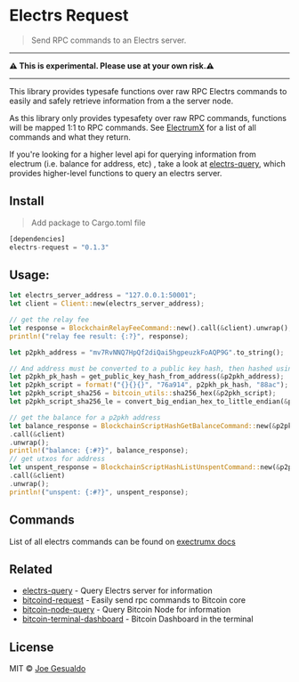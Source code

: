 # Electrs Request 
> Send RPC commands to an Electrs server.

---

**⚠️ This is experimental. Please use at your own risk.⚠️**

---

This library provides typesafe functions over raw RPC Electrs commands to easily and safely retrieve information from a the server node.

As this library only provides typesafety over raw RPC commands, functions will be mapped 1:1 to RPC commands. See [ElectrumX](https://electrumx.readthedocs.io/en/latest/protocol-methods.html#blockchain-estimatefee) for a list of all commands and what they return.

If you're looking for a higher level api for querying information from electrum (i.e. balance for address, etc) , take a look at [electrs-query](https://github.com/joegesualdo/electrs-query), which provides higher-level functions to query an electrs server.

## Install
> Add package to Cargo.toml file
```rust
[dependencies]
electrs-request = "0.1.3"
```

## Usage:
```rust
let electrs_server_address = "127.0.0.1:50001";
let client = Client::new(electrs_server_address);

// get the relay fee
let response = BlockchainRelayFeeCommand::new().call(&client).unwrap();
println!("relay fee result: {:?}", response);

let p2pkh_address = "mv7RvNNQ7HpQf2diQai5hgpeuzkFoAQP9G".to_string();

// And address must be converted to a public key hash, then hashed using sha256 and then converted to little endian before requesting information from electrs.
let p2pkh_pk_hash = get_public_key_hash_from_address(&p2pkh_address);
let p2pkh_script = format!("{}{}{}", "76a914", p2pkh_pk_hash, "88ac");
let p2pkh_script_sha256 = bitcoin_utils::sha256_hex(&p2pkh_script);
let p2pkh_script_sha256_le = convert_big_endian_hex_to_little_endian(&p2pkh_script_sha256);

// get the balance for a p2pkh address
let balance_response = BlockchainScriptHashGetBalanceCommand::new(&p2pkh_script_sha256_le)
.call(&client)
.unwrap();
println!("balance: {:#?}", balance_response);
// get utxos for address
let unspent_response = BlockchainScriptHashListUnspentCommand::new(&p2pkh_script_sha256_le)
.call(&client)
.unwrap();
println!("unspent: {:#?}", unspent_response);

```
## Commands
List of all electrs commands can be found on [exectrumx docs](https://electrumx.readthedocs.io/en/latest/protocol-methods.html#blockchain-estimatefee)

## Related
- [electrs-query](https://github.com/joegesualdo/electrs-query) - Query Electrs server for information
- [bitcoind-request](https://github.com/joegesualdo/bitcoind-request) - Easily send rpc commands to Bitcoin core
- [bitcoin-node-query](https://github.com/joegesualdo/bitcoin-node-query) - Query Bitcoin Node for information
- [bitcoin-terminal-dashboard](https://github.com/joegesualdo/bitcoin-terminal-dashboard) - Bitcoin Dashboard in the terminal

## License
MIT © [Joe Gesualdo]()
